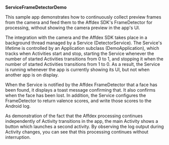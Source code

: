 **ServiceFrameDetectorDemo**

This sample app demonstrates how to continuously collect preview frames from the camera and feed them to the Affdex SDK's FrameDetector for processing, without showing the camera preview in the app's UI.

The integration with the camera and the Affdex SDK takes place in a background thread managed by a Service (DetectorService).  The Service's lifetime is controlled by an Application subclass (DemoApplication), which tracks when Activities start and stop, starting the Service whenever the number of started Activities transitions from 0 to 1, and stopping it when the number of started Activities transitions from 1 to 0.  As a result, the Service is running whenever the app is currently showing its UI, but not when another app is on display.

When the Service is notified by the Affdex FrameDetector that a face has been found, it displays a toast message confirming that.  It also confirms when the face has been lost.  In addition, the Service configures the FrameDetector to return valence scores, and write those scores to the Android log.

As demonstration of the fact that the Affdex processing continues independently of Activity transitions in the app, the main Activity shows a button which launches a second activity.  By observing the log output during Activity changes, you can see that this processing continues without interruption.

